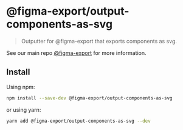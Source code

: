 # @figma-export/output-components-as-svg

> Outputter for @figma-export that exports components as svg.

See our main repo [@figma-export](https://github.com/marcomontalbano/figma-export) for more information.

## Install

Using npm:

```sh
npm install --save-dev @figma-export/output-components-as-svg
```

or using yarn:

```sh
yarn add @figma-export/output-components-as-svg --dev
```

